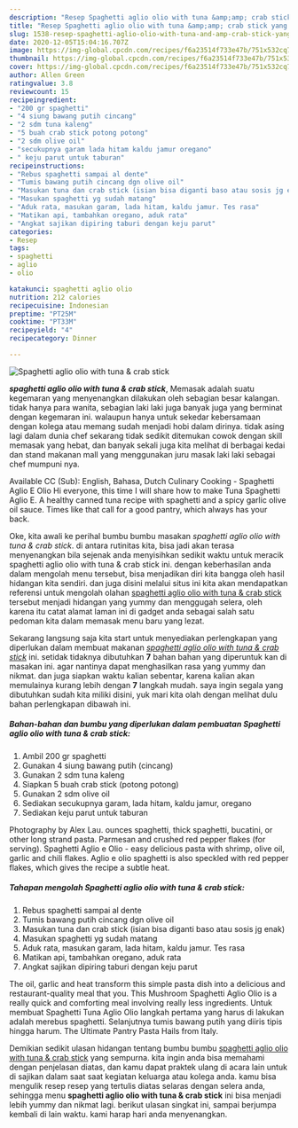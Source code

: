 ```yaml
---
description: "Resep Spaghetti aglio olio with tuna &amp;amp; crab stick yang praktis"
title: "Resep Spaghetti aglio olio with tuna &amp;amp; crab stick yang praktis"
slug: 1538-resep-spaghetti-aglio-olio-with-tuna-and-amp-crab-stick-yang-praktis
date: 2020-12-05T15:04:16.707Z
image: https://img-global.cpcdn.com/recipes/f6a23514f733e47b/751x532cq70/spaghetti-aglio-olio-with-tuna-crab-stick-foto-resep-utama.jpg
thumbnail: https://img-global.cpcdn.com/recipes/f6a23514f733e47b/751x532cq70/spaghetti-aglio-olio-with-tuna-crab-stick-foto-resep-utama.jpg
cover: https://img-global.cpcdn.com/recipes/f6a23514f733e47b/751x532cq70/spaghetti-aglio-olio-with-tuna-crab-stick-foto-resep-utama.jpg
author: Allen Green
ratingvalue: 3.8
reviewcount: 15
recipeingredient:
- "200 gr spaghetti"
- "4 siung bawang putih cincang"
- "2 sdm tuna kaleng"
- "5 buah crab stick potong potong"
- "2 sdm olive oil"
- "secukupnya garam lada hitam kaldu jamur oregano"
- " keju parut untuk taburan"
recipeinstructions:
- "Rebus spaghetti sampai al dente"
- "Tumis bawang putih cincang dgn olive oil"
- "Masukan tuna dan crab stick (isian bisa diganti baso atau sosis jg enak)"
- "Masukan spaghetti yg sudah matang"
- "Aduk rata, masukan garam, lada hitam, kaldu jamur. Tes rasa"
- "Matikan api, tambahkan oregano, aduk rata"
- "Angkat sajikan dipiring taburi dengan keju parut"
categories:
- Resep
tags:
- spaghetti
- aglio
- olio

katakunci: spaghetti aglio olio 
nutrition: 212 calories
recipecuisine: Indonesian
preptime: "PT25M"
cooktime: "PT33M"
recipeyield: "4"
recipecategory: Dinner

---
```



![Spaghetti aglio olio with tuna &amp; crab stick](https://img-global.cpcdn.com/recipes/f6a23514f733e47b/751x532cq70/spaghetti-aglio-olio-with-tuna-crab-stick-foto-resep-utama.jpg)

<b><i>spaghetti aglio olio with tuna &amp; crab stick</i></b>, Memasak adalah suatu kegemaran yang menyenangkan dilakukan oleh sebagian besar kalangan. tidak hanya para wanita, sebagian laki laki juga banyak juga yang berminat dengan kegemaran ini. walaupun hanya untuk sekedar kebersamaan dengan kolega atau memang sudah menjadi hobi dalam dirinya. tidak asing lagi dalam dunia chef sekarang tidak sedikit ditemukan cowok dengan skill memasak yang hebat, dan banyak sekali juga kita melihat di berbagai kedai dan stand makanan mall yang menggunakan juru masak laki laki sebagai chef mumpuni nya.

Available CC (Sub): English, Bahasa, Dutch Culinary Cooking - Spaghetti Aglio E Olio Hi everyone, this time I will share how to make Tuna Spaghetti Aglio E. A healthy canned tuna recipe with spaghetti and a spicy garlic olive oil sauce. Times like that call for a good pantry, which always has your back.

Oke, kita awali ke perihal bumbu bumbu masakan <i>spaghetti aglio olio with tuna &amp; crab stick</i>. di antara rutinitas kita, bisa jadi akan terasa menyenangkan bila sejenak anda menyisihkan sedikit waktu untuk meracik spaghetti aglio olio with tuna &amp; crab stick ini. dengan keberhasilan anda dalam mengolah menu tersebut, bisa menjadikan diri kita bangga oleh hasil hidangan kita sendiri. dan juga disini melalui situs ini kita akan mendapatkan referensi untuk mengolah olahan <u>spaghetti aglio olio with tuna &amp; crab stick</u> tersebut menjadi hidangan yang yummy dan menggugah selera, oleh karena itu catat alamat laman ini di gadget anda sebagai salah satu pedoman kita dalam memasak menu baru yang lezat.


Sekarang langsung saja kita start untuk menyediakan perlengkapan yang diperlukan dalam membuat makanan <u><i>spaghetti aglio olio with tuna &amp; crab stick</i></u> ini. setidak tidaknya dibutuhkan <b>7</b> bahan bahan yang diperuntuk kan di masakan ini. agar nantinya dapat menghasilkan rasa yang yummy dan nikmat. dan juga siapkan waktu kalian sebentar, karena kalian akan memulainya kurang lebih dengan <b>7</b> langkah mudah. saya ingin segala yang dibutuhkan sudah kita miliki disini, yuk mari kita olah dengan melihat dulu bahan perlengkapan dibawah ini.

<!--inarticleads1-->

##### Bahan-bahan dan bumbu yang diperlukan dalam pembuatan Spaghetti aglio olio with tuna &amp; crab stick:

1. Ambil 200 gr spaghetti
1. Gunakan 4 siung bawang putih (cincang)
1. Gunakan 2 sdm tuna kaleng
1. Siapkan 5 buah crab stick (potong potong)
1. Gunakan 2 sdm olive oil
1. Sediakan secukupnya garam, lada hitam, kaldu jamur, oregano
1. Sediakan  keju parut untuk taburan


Photography by Alex Lau. ounces spaghetti, thick spaghetti, bucatini, or other long strand pasta. Parmesan and crushed red pepper flakes (for serving). Spaghetti Aglio e Olio - easy delicious pasta with shrimp, olive oil, garlic and chili flakes. Aglio e olio spaghetti is also speckled with red pepper flakes, which gives the recipe a subtle heat. 

<!--inarticleads2-->

##### Tahapan mengolah Spaghetti aglio olio with tuna &amp; crab stick:

1. Rebus spaghetti sampai al dente
1. Tumis bawang putih cincang dgn olive oil
1. Masukan tuna dan crab stick (isian bisa diganti baso atau sosis jg enak)
1. Masukan spaghetti yg sudah matang
1. Aduk rata, masukan garam, lada hitam, kaldu jamur. Tes rasa
1. Matikan api, tambahkan oregano, aduk rata
1. Angkat sajikan dipiring taburi dengan keju parut


The oil, garlic and heat transform this simple pasta dish into a delicious and restaurant-quality meal that you. This Mushroom Spaghetti Aglio Olio is a really quick and comforting meal involving really less ingredients. Untuk membuat Spaghetti Tuna Aglio Olio langkah pertama yang harus di lakukan adalah merebus spaghetti. Selanjutnya tumis bawang putih yang diiris tipis hingga harum. The Ultimate Pantry Pasta Hails from Italy. 

Demikian sedikit ulasan hidangan tentang bumbu bumbu <u>spaghetti aglio olio with tuna &amp; crab stick</u> yang sempurna. kita ingin anda bisa memahami dengan penjelasan diatas, dan kamu dapat praktek ulang di acara lain untuk di sajikan dalam saat saat kegiatan keluarga atau kolega anda. kamu bisa mengulik resep resep yang tertulis diatas selaras dengan selera anda, sehingga menu <b>spaghetti aglio olio with tuna &amp; crab stick</b> ini bisa menjadi lebih yummy dan nikmat lagi. berikut ulasan singkat ini, sampai berjumpa kembali di lain waktu. kami harap hari anda menyenangkan.
